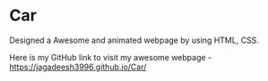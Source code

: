 # Car
Designed a Awesome and animated webpage by using HTML, CSS.

Here is my GitHub link to visit my awesome webpage - https://jagadeesh3996.github.io/Car/
